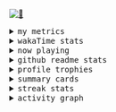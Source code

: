 [![🐙](https://hits.seeyoufarm.com/api/count/incr/badge.svg?url=https%3A%2F%2Fgithub.com%2Fktnkk%2Fhit-counter&count_bg=%23070707&title_bg=%23070707&icon=&icon_color=%23E7E7E7&title=visitors&edge_flat=true)](https://hits.seeyoufarm.com)

<details>
  <summary> <samp>my metrics</samp></summary>
  
  <br>
  
 ![🐳](https://github.com/kkhys/kkhys/blob/main/github-metrics.svg)
  
  ***
</details>

<details>
  <summary> <samp>wakaTime stats</samp></summary>
  
  <br>
  
<!--START_SECTION:waka-->
![Code Time](http://img.shields.io/badge/Code%20Time-4%2C836%20hrs%2035%20mins-blue)

**🐱 My GitHub Data** 

> 📦 5.2 MB Used in GitHub's Storage 
 > 
> 🏆 2,584 Contributions in the Year 2024
 > 
> 💼 Opted to Hire
 > 
> 📜 9 Public Repositories 
 > 
> 🔑 23 Private Repositories 
 > 
**I'm a Night 🦉** 

```text
🌞 Morning                10072 commits       ███████░░░░░░░░░░░░░░░░░░   28.41 % 
🌆 Daytime                7487 commits        █████░░░░░░░░░░░░░░░░░░░░   21.12 % 
🌃 Evening                15303 commits       ███████████░░░░░░░░░░░░░░   43.16 % 
🌙 Night                  2592 commits        ██░░░░░░░░░░░░░░░░░░░░░░░   07.31 % 
```
📅 **I'm Most Productive on Sunday** 

```text
Monday                   4195 commits        ███░░░░░░░░░░░░░░░░░░░░░░   11.83 % 
Tuesday                  4849 commits        ███░░░░░░░░░░░░░░░░░░░░░░   13.68 % 
Wednesday                4941 commits        ███░░░░░░░░░░░░░░░░░░░░░░   13.94 % 
Thursday                 4885 commits        ███░░░░░░░░░░░░░░░░░░░░░░   13.78 % 
Friday                   5117 commits        ████░░░░░░░░░░░░░░░░░░░░░   14.43 % 
Saturday                 5349 commits        ████░░░░░░░░░░░░░░░░░░░░░   15.09 % 
Sunday                   6118 commits        ████░░░░░░░░░░░░░░░░░░░░░   17.26 % 
```


📊 **This Week I Spent My Time On** 

```text
🕑︎ Time Zone: Asia/Tokyo

💬 Programming Languages: 
Other                    33 hrs 11 mins      ███████████████░░░░░░░░░░   61.79 % 
Java                     12 hrs 19 mins      ██████░░░░░░░░░░░░░░░░░░░   22.93 % 
MDX                      2 hrs 52 mins       █░░░░░░░░░░░░░░░░░░░░░░░░   05.35 % 
TypeScript               1 hr 44 mins        █░░░░░░░░░░░░░░░░░░░░░░░░   03.24 % 
CSS                      38 mins             ░░░░░░░░░░░░░░░░░░░░░░░░░   01.20 % 

🔥 Editors: 
Chrome                   35 hrs 12 mins      ████████████████░░░░░░░░░   65.55 % 
IntelliJ IDEA            16 hrs 38 mins      ████████░░░░░░░░░░░░░░░░░   30.98 % 
WebStorm                 1 hr 51 mins        █░░░░░░░░░░░░░░░░░░░░░░░░   03.47 % 

💻 Operating System: 
Mac                      53 hrs 43 mins      █████████████████████████   100.00 % 
```


 Last Updated on 2024/10/15 18:49:15 UTC
<!--END_SECTION:waka-->
  
  ***
</details>


<details>
  <summary> <samp>now playing</samp></summary>
  
  <br>
 
 [![🐟](https://spotify-github-profile.vercel.app/api/view?uid=31ryofms4dnv7mrohhepo4c4zgqu&cover_image=true&theme=default&show_offline=false&background_color=121212&bar_color=53b14f&bar_color_cover=false)](https://open.spotify.com/user/31ryofms4dnv7mrohhepo4c4zgqu)
  
  ***
</details>

<details>
  <summary> <samp>github readme stats</samp></summary>
  
  <br>
  
 <p align="left"> 
  <img alt="🐠" src="https://github-readme-stats.vercel.app/api?username=kkhys&count_private=true&show_icons=true&theme=dark&include_all_commits=true" />
  <img alt="🐟" src="https://github-readme-stats.vercel.app/api/top-langs/?username=kkhys&layout=compact&theme=dark&langs_count=10&hide=HTML,CSS,SCSS" />
</p>
  
  ***
</details>

<details>
  <summary> <samp>profile trophies</samp></summary>
  
  <br>
  
  [![🐬](https://github-profile-trophy.vercel.app/?username=kkhys&rank=SECRET,SSS,SS,S,AAA,AA,A&theme=darkhub&row=1&margin-w=10&no-bg=true)](https://github.com/ryo-ma/github-profile-trophy)
  
  ***
</details>

<details>
  <summary> <samp>summary cards</samp></summary>
  
  <br>
  
  ![🐋](https://github-profile-summary-cards.vercel.app/api/cards/profile-details?username=kkhys&theme=github_dark)
  ![🦑](https://github-profile-summary-cards.vercel.app/api/cards/repos-per-language?username=kkhys&theme=github_dark)
  ![🦭](https://github-profile-summary-cards.vercel.app/api/cards/most-commit-language?username=kkhys&theme=github_dark)
  ![🦀](https://github-profile-summary-cards.vercel.app/api/cards/stats?username=kkhys&theme=github_dark)
  ![🦈](https://github-profile-summary-cards.vercel.app/api/cards/productive-time?username=kkhys&theme=github_dark)
  
  ***
</details>

<details>
  <summary> <samp>streak stats</samp></summary>
  
  <br>
  
  [![🐠](http://github-readme-streak-stats.herokuapp.com?user=kkhys&theme=dark)](https://git.io/streak-stats)
  
  ***
</details>

<details>
  <summary> <samp>activity graph</samp></summary>
  
  <br>
  
  [![🐡](https://github-readme-activity-graph.vercel.app/graph?username=kkhys&theme=xcode)](https://github.com/ashutosh00710/github-readme-activity-graph)
  
  ***
</details>
